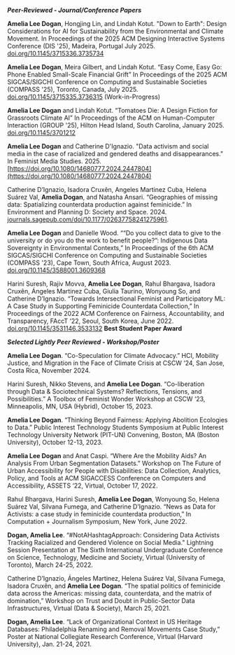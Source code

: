 ***Peer-Reviewed - Journal/Conference Papers***

**Amelia Lee Dogan**, Hongjing Lin, and Lindah Kotut. "Down to Earth": Design Considerations for AI for Sustainability from the Environmental and Climate Movement. In Proceedings of the 2025 ACM Designing Interactive Systems Conference (DIS '25), Madeira, Portugal July 2025. [doi.org/10.1145/3715336.3735734](https://doi.org/10.1145/3715336.3735734)

**Amelia Lee Dogan**, Meira Gilbert, and Lindah Kotut. “Easy Come, Easy Go: Phone Enabled Small-Scale Financial Grift” In Proceedings of the 2025 ACM SIGCAS/SIGCHI Conference on Computing and Sustainable Societies (COMPASS '25), Toronto, Canada, July 2025. [doi.org/10.1145/3715335.3736315](https://doi.org/10.1145/3715335.3736315) (Work-in-Progress)

**Amelia Lee Dogan** and Lindah Kotut. “Tomatoes Die: A Design Fiction for Grassroots Climate AI” In Proceedings of the ACM on Human-Computer Interaction (GROUP '25), Hilton Head Island, South Carolina, January 2025. [doi.org/10.1145/3701212](https://doi.org/10.1145/3701212)

**Amelia Lee Dogan** and Catherine D'Ignazio. "Data activism and social media in the case of racialized and gendered deaths and disappearances." In Feminist Media Studies. 2025. [https://doi.org/10.1080/14680777.2024.2447804](https://doi.org/10.1080/14680777.2024.2447804)

Catherine D’Ignazio, Isadora Cruxên, Angeles Martinez Cuba, Helena Suárez Val, **Amelia Dogan**, and Natasha Ansari. “Geographies of missing data: Spatializing counterdata production against feminicide.” In Environment and Planning D: Society and Space. 2024. [journals.sagepub.com/doi/10.1177/02637758241275961](https://journals.sagepub.com/doi/10.1177/02637758241275961).

**Amelia Lee Dogan** and Danielle Wood. ““Do you collect data to give to the university or do you  do the work to benefit people?”: Indigenous Data Sovereignty in Environmental Contexts,” In Proceedings of the 6th ACM SIGCAS/SIGCHI Conference on Computing and Sustainable Societies (COMPASS '23), Cape Town, South Africa, August 2023. [doi.org/10.1145/3588001.3609368](https://doi.org/10.1145/3588001.3609368)

Harini Suresh, Rajiv Movva, **Amelia Lee Dogan**, Rahul Bhargava, Isadora Cruxên,  Ángeles Martinez Cuba, Giulia Taurino, Wonyoung So, and Catherine D’Ignazio. “Towards Intersectional Feminist and Participatory ML: A Case Study in Supporting Feminicide Counterdata Collection,” In Proceedings of the 2022 ACM Conference on Fairness, Accountability, and Transparency, FAccT ‘22, Seoul, South Korea, June 2022. [doi.org/10.1145/3531146.3533132](https://doi.org/10.1145/3531146.3533132)  **Best Student Paper Award**

***Selected Lightly Peer Reviewed - Workshop/Poster***

**Amelia Lee Dogan**. “Co-Speculation for Climate Advocacy.”  HCI, Mobility Justice, and Migration in the Face of Climate Crisis at CSCW ‘24, San Jose, Costa Rica, November 2024.

Harini Suresh, Nikko Stevens, and **Amelia Lee Dogan**. “Co-liberation through Data & Sociotechnical Systems? Reflections, Tensions, and Possibilities.” A Toolbox of Feminist Wonder Workshop at CSCW ‘23, Minneapolis, MN, USA (Hybrid), October 15, 2023.

**Amelia Lee Dogan**. “Thinking Beyond Fairness: Applying Abolition Ecologies to Data.” Public Interest Technology Students Symposium at Public Interest Technology University Network (PIT-UN) Convening, Boston, MA (Boston University), October 12-13, 2023.

**Amelia Lee Dogan** and Anat Caspi. “Where Are the Mobility Aids? An Analysis From Urban Segmentation Datasets.” Workshop on The Future of Urban Accessibility for People with Disabilities: Data Collection, Analytics, Policy, and Tools at ACM SIGACCESS Conference on Computers and Accessibility, ASSETS ‘22, Virtual, October 17, 2022.

Rahul Bhargava, Harini Suresh, **Amelia Lee Dogan**, Wonyoung So, Helena Suárez Val, Silvana Fumega, and Catherine D’Ignazio. “News as Data for Activists: a case study in feminicide counterdata production,” In Computation + Journalism Symposium, New York, June 2022.

**Dogan, Amelia Lee**. “#NotAHashtagApproach: Considering Data Activists Tracking Racialized and Gendered Violence on Social Media." Lightning Session Presentation at The Sixth International Undergraduate Conference on Science, Technology, Medicine and Society, Virtual (University of Toronto), March 24-25, 2022.

Catherine D’Ignazio, Ángeles Martinez, Helena Suárez Val, Silvana Fumega, Isadora Cruxên, and **Amelia Lee Dogan**. “The spatial politics of feminicide data across the Americas: missing data, counterdata, and the matrix of domination,” Workshop on Trust and Doubt in Public-Sector Data Infrastructures, Virtual (Data & Society), March 25, 2021.

**Dogan, Amelia Lee**. “Lack of Organizational Context in US Heritage Databases: Philadelphia Renaming and Removal Movements Case Study,” Poster at National Collegiate Research Conference, Virtual (Harvard University), Jan. 21-24, 2021. 

